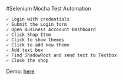 #Selenium Mocha Test Automation
<br />

    ✓ Login with credentials
    ✓ Submit the Login form
    ✓ Open Business Accoount Dashboard
    ✓ Click Shop Item
    ✓ Click to show themes
    ✓ Click to add new theme
    ✓ Add text box
    ✓ Find ShadowRoot and send text to Textbox
    ✓ Close the shop

Demo: <a href="https://www.youtube.com/watch?v=MEO2fh5fHmc"> here </a>